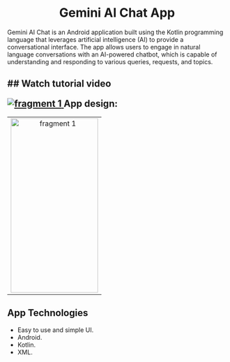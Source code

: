 <h1 align="center">
 Gemini AI Chat App
</h1>
Gemini AI Chat is an Android application built using the Kotlin programming language that leverages artificial intelligence (AI) to provide a conversational interface.
The app allows users to engage in natural language conversations with an AI-powered chatbot, which is capable of understanding and responding to various queries, requests, and topics.
<h2>
## Watch tutorial video
 <p> 
 </p>
<a href="https://youtu.be/mvjmf9Xlkqo" target="blank">
<img alt="fragment 1" src="https://i.ibb.co/pJ7VXcV/Minimal-Simple-Photography-You-Tube-Thumbnail-1.png"/>
 </a>
 App design:
</h2>
<table> 
   <tr> 
  <td align="center"> 
<img height="400" width="200" alt="fragment 1" 
  src="https://i.ibb.co/VQmJxH3/Screenshot-20240302-223414-Gallery.jpg"/>
  </td>
   </tr>
</table>

  ## App Technologies

- Easy to use and simple UI.
- Android.
- Kotlin.
- XML.
